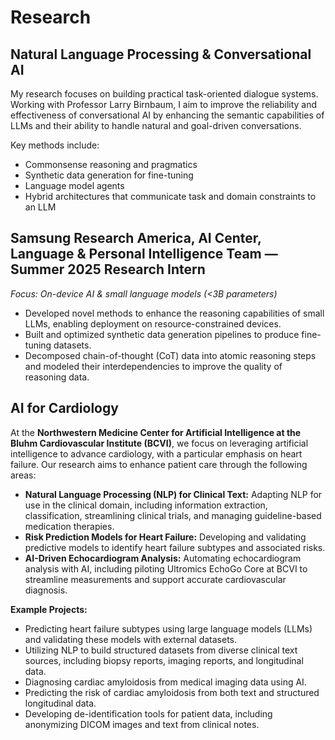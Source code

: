 # Research

## Natural Language Processing & Conversational AI

My research focuses on building practical task-oriented dialogue systems. Working with Professor Larry Birnbaum, I aim to improve the reliability and effectiveness of conversational AI by enhancing the semantic capabilities of LLMs and their ability to handle natural and goal-driven conversations.  

Key methods include:
- Commonsense reasoning and pragmatics  
- Synthetic data generation for fine-tuning  
- Language model agents 
- Hybrid architectures that communicate task and domain constraints to an LLM  

## Samsung Research America, AI Center, Language & Personal Intelligence Team — Summer 2025 Research Intern  
*Focus: On-device AI & small language models (<3B parameters)*  

- Developed novel methods to enhance the reasoning capabilities of small LLMs, enabling deployment on resource-constrained devices.  
- Built and optimized synthetic data generation pipelines to produce fine-tuning datasets.  
- Decomposed chain-of-thought (CoT) data into atomic reasoning steps and modeled their interdependencies to improve the quality of reasoning data.


## AI for Cardiology
At the **Northwestern Medicine Center for Artificial Intelligence at the Bluhm Cardiovascular Institute (BCVI)**, we focus on leveraging artificial intelligence to advance cardiology, with a particular emphasis on heart failure. Our research aims to enhance patient care through the following areas:  

- **Natural Language Processing (NLP) for Clinical Text:** Adapting NLP for use in the clinical domain, including information extraction, classification, streamlining clinical trials, and managing guideline-based medication therapies.  
- **Risk Prediction Models for Heart Failure:** Developing and validating predictive models to identify heart failure subtypes and associated risks.  
- **AI-Driven Echocardiogram Analysis:** Automating echocardiogram analysis with AI, including piloting Ultromics EchoGo Core at BCVI to streamline measurements and support accurate cardiovascular diagnosis.  

**Example Projects:**  
- Predicting heart failure subtypes using large language models (LLMs) and validating these models with external datasets.  
- Utilizing NLP to build structured datasets from diverse clinical text sources, including biopsy reports, imaging reports, and longitudinal data.  
- Diagnosing cardiac amyloidosis from medical imaging data using AI.  
- Predicting the risk of cardiac amyloidosis from both text and structured longitudinal data.  
- Developing de-identification tools for patient data, including anonymizing DICOM images and text from clinical notes.  